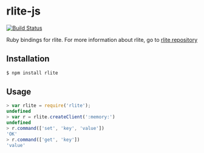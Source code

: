 # rlite-js

[![Build Status](https://travis-ci.org/seppo0010/rlite-js.svg?branch=master)](https://travis-ci.org/seppo0010/rlite-js)

Ruby bindings for rlite. For more information about rlite, go to
[rlite repository](https://github.com/seppo0010/rlite)

## Installation

```bash
$ npm install rlite
```

## Usage

```js
> var rlite = require('rlite');
undefined
> var r = rlite.createClient(':memory:')
undefined
> r.command(['set', 'key', 'value'])
'OK'
> r.command(['get', 'key'])
'value'
```
